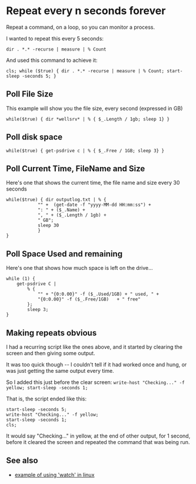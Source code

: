 ﻿# Repeat every n seconds forever

Repeat a command, on a loop, so you can monitor a process.

I wanted to repeat this every 5 seconds:

	dir . *.* -recurse | measure | % Count

And used this command to achieve it:

	cls; while ($true) { dir . *.* -recurse | measure | % Count; start-sleep -seconds 5; }

## Poll File Size

This example will show you the file size, every second (expressed in GB)

	while($true) { dir *wellsrv* | % { $_.Length / 1gb; sleep 1} }

## Poll disk space

	while($true) { get-psdrive c | % { $_.Free / 1GB; sleep 3} }

## Poll Current Time, FileName and Size

Here's one that shows the current time, the file name and size every 30 seconds

	while($true) { dir outputlog.txt | % {
				"" +  (get-date -f "yyyy-MM-dd HH:mm:ss") +
				": " + ($_.Name) +
				", " + ($_.Length / 1gb) +
				" GB";
				sleep 30
				}
	}

## Poll Space Used and remaining

Here's one that shows how much space is left on the drive...

	while (1) {
		get-psdrive C |
			% {
				"" + "{0:0.00}" -f ($_.Used/1GB) + " used, " +
				"{0:0.00}" -f ($_.Free/1GB)   + " free"
			};
			sleep 3;
	}

## Making repeats obvious

I had a recurring script like the ones above, and it started by clearing the screen and then giving some output.

It was too quick though -- I couldn't tell if it had worked once and hung, or was just getting the same output every time.

So I added this just before the clear screen: `write-host "Checking..." -f yellow; start-sleep -seconds 1;`


That is, the script ended like this:

	start-sleep -seconds 5;
	write-host "Checking..." -f yellow;
	start-sleep -seconds 1;
	cls;

It would say "Checking..." in yellow, at the end of other output, for 1 second, before it cleared the screen and repeated the command that was being run.


## See also

- [example of using 'watch' in linux](../linux/how_much_memory_is_free.md)
